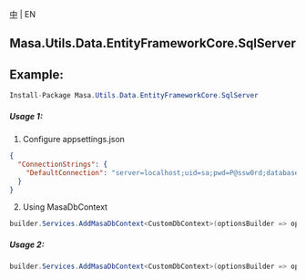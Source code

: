 [中](README.zh-CN.md) | EN

## Masa.Utils.Data.EntityFrameworkCore.SqlServer

## Example:

```c#
Install-Package Masa.Utils.Data.EntityFrameworkCore.SqlServer
```

##### Usage 1:

1. Configure appsettings.json

``` appsettings.json
{
  "ConnectionStrings": {
    "DefaultConnection": "server=localhost;uid=sa;pwd=P@ssw0rd;database=identity"
  }
}
```

2. Using MasaDbContext

``` C#
builder.Services.AddMasaDbContext<CustomDbContext>(optionsBuilder => optionsBuilder.UseSoftDelete().UseSqlServer());
```

##### Usage 2:

``` C#
builder.Services.AddMasaDbContext<CustomDbContext>(optionsBuilder => optionsBuilder.UseSoftDelete().UseSqlServer("server=localhost;uid=sa;pwd=P@ssw0rd;database=identity"));
```